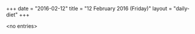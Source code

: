 +++
date = "2016-02-12"
title = "12 February 2016 (Friday)"
layout = "daily-diet"
+++

\<no entries\>